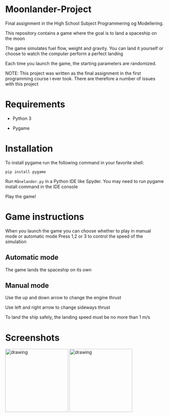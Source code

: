 # Moonlander-Project
Final assignment in the High School Subject Programmering og Modellering.

This repository contains a game where the goal is to land a spaceship on the moon

The game simulates fuel flow, weight and gravity. You can land it yourself or choose to watch the computer perform a perfect landing

Each time you launch the game, the starting parameters are randomized.

NOTE: This project was written as the final assignment in the first programming course i ever took. There are therefore a number of issues with this project

# Requirements

- Python 3

- Pygame

# Installation

To install pygame run the following command in your favorite shell:

```pip install pygame```

Run ```Månelander.py``` in a Python IDE like Spyder. You may need to run pygame install command in the IDE console

Play the game!

# Game instructions

When you launch the game you can choose whether to play in manual mode or automatic mode
Press 1,2 or 3 to control the speed of the simulation

## Automatic mode

The game lands the spaceship on its own

## Manual mode

Use the up and down arrow to change the engine thrust

Use left and right arrow to change sideways thrust

To land the ship safely, the landing speed must be no more than 1 m/s

# Screenshots

<img src="Game/screenshots/Screenshot 2021-10-08 124218.png" alt="drawing" width="200"/>  <img src="Game/screenshots/Screenshot 2021-10-08 124316.png" alt="drawing" width="200"/> 


